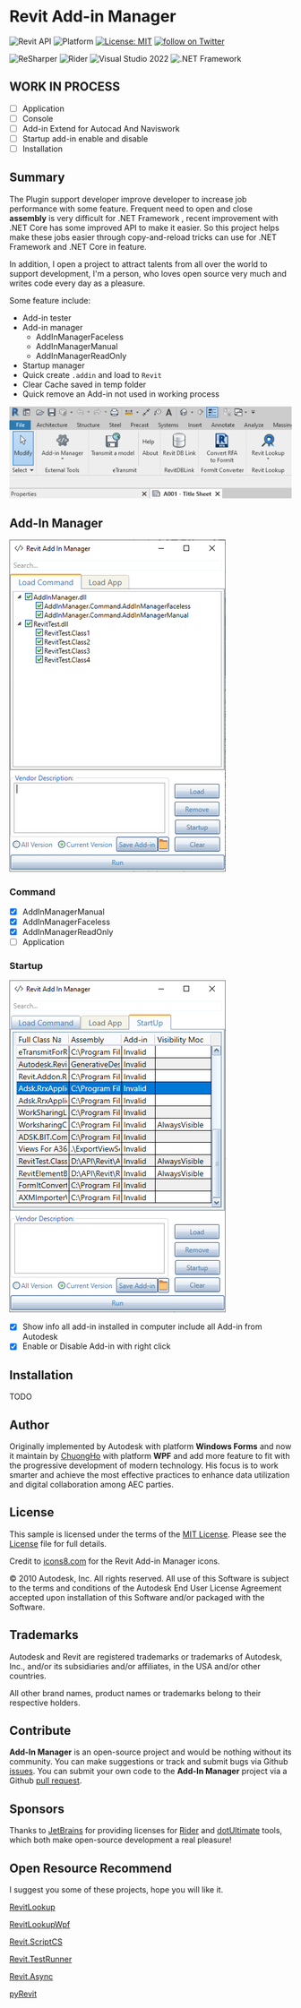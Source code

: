 
# Revit Add-in Manager
![Revit API](https://img.shields.io/badge/Revit%20API-2021-blue.svg)
![Platform](https://img.shields.io/badge/platform-Windows-lightgray.svg)
[![License: MIT](https://img.shields.io/badge/License-MIT-yellow.svg)](https://opensource.org/licenses/MIT)
<a href="https://twitter.com/intent/follow?screen_name=chuongmep">
        <img src="https://img.shields.io/twitter/follow/chuongmep?style=social&logo=twitter"
            alt="follow on Twitter"></a>

![ReSharper](https://img.shields.io/badge/ReSharper-2021.3.2-yellow)
![Rider](https://img.shields.io/badge/Rider-2021.3.2-yellow)
![Visual Studio 2022](https://img.shields.io/badge/Visual_Studio_2022-17.1.0-yellow)
![.NET Framework](https://img.shields.io/badge/.NET_Framework-4.8-yellow)
## WORK IN PROCESS

- [ ] Application
- [ ] Console
- [ ] Add-in Extend for Autocad And Naviswork
- [ ] Startup add-in enable and disable
- [ ] Installation

## Summary

The Plugin support developer improve developer to increase job performance with some feature. Frequent need to open and close **assembly** is very difficult for .NET Framework , recent improvement with .NET Core has some improved API to make it easier. So this project helps make these jobs easier through copy-and-reload tricks can use for .NET Framework and .NET Core in feature.

In addition, I open a project to attract talents from all over the world to support development, I'm a person, who loves open source very much and writes code every day as a pleasure.

Some feature include: 
- Add-in tester
- Add-in manager
    - AddInManagerFaceless
    - AddInManagerManual
    - AddInManagerReadOnly
- Startup manager
- Quick create `.addin` and load to `Revit`
- Clear Cache saved in temp folder
- Quick remove an Add-in not used in working process

![](pic/Revit_3h2Yrkpc0h.png)

## Add-In Manager

![](pic/_Image_9044512f-8ec0-4f18-a18f-4ec98ead1974.png)

### Command

- [x] AddInManagerManual
- [x] AddInManagerFaceless
- [x] AddInManagerReadOnly
- [ ] Application
### Startup

![](pic/_Image_fd36c982-f8dd-4961-af2c-61301ee6eb4a.png)

- [x] Show info all add-in installed in computer include all Add-in from Autodesk
- [x] Enable or Disable Add-in with right click

## Installation

TODO

## Author

Originally implemented by Autodesk with platform **Windows Forms** and now it maintain by [ChuongHo](https://github.com/chuongmep) with platform **WPF** and add more feature to fit with the progressive development of modern technology. His focus is to work smarter and achieve the most effective practices to enhance data utilization and digital collaboration among AEC parties.

## License

This sample is licensed under the terms of the [MIT License](http://opensource.org/licenses/MIT). Please see the [License](License.md) file for full details.

Credit to [icons8.com](https://icons8.com) for the Revit Add-in Manager icons.

© 2010 Autodesk, Inc.  All rights reserved. All use of this Software is subject to the terms and conditions of the Autodesk End User License Agreement accepted upon installation of this Software and/or packaged with the Software.

## Trademarks

Autodesk and Revit  are registered trademarks or trademarks of Autodesk, Inc., and/or its subsidiaries and/or affiliates, in the USA and/or other countries. 

All other brand names, product names or trademarks belong to their respective holders.

## Contribute

**Add-In Manager** is an open-source project and would be nothing without its community. You can make suggestions or track and submit bugs via Github [issues](https://docs.github.com/en/issues/tracking-your-work-with-issues/creating-an-issue). You can submit your own code to the **Add-In Manager** project via a Github [pull request](https://docs.github.com/en/pull-requests/collaborating-with-pull-requests/proposing-changes-to-your-work-with-pull-requests/about-pull-requests).

## Sponsors

Thanks to [JetBrains](https://www.jetbrains.com/) for providing licenses for [Rider](https://www.jetbrains.com/rider/) and [dotUltimate](https://www.jetbrains.com/dotnet/) tools, which both make open-source development a real pleasure!

## Open Resource Recommend

I suggest you some of these projects, hope you will like it.

[RevitLookup](https://github.com/jeremytammik/RevitLookup)

[RevitLookupWpf](https://github.com/chuongmep/RevitLookupWpf)

[Revit.ScriptCS](https://github.com/sridharbaldava/Revit.ScriptCS)

[Revit.TestRunner](https://github.com/geberit/Revit.TestRunner)

[Revit.Async](https://github.com/KennanChan/Revit.Async)

[pyRevit](https://github.com/eirannejad/pyRevit)